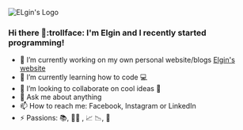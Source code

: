 ![ELgin's Logo](logoresize1)
### Hi there 👋:trollface: I'm Elgin and I recently started programming! 
- 🔭 I’m currently working on my own personal website/blogs [Elgin's website](https://elginsi.com)
- 🌱 I’m currently learning how to code :computer:
- 👯 I’m looking to collaborate on cool ideas :metal: 
- 💬 Ask me about anything
- 📫 How to reach me: Facebook, Instagram or LinkedIn
- ⚡ Passions: :books:, :weight_lifting_man: , :chart_with_upwards_trend: :chart_with_downwards_trend:, :musical_keyboard: 



